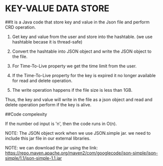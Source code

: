 # KEY-VALUE DATA STORE

##It is a Java code that store key and value in the Json file and perform CRD operation.

1. Get key and value from the user and store into the hashtable. (we use hashtable becase it is thread-safe)

2. Convert the hashtable into JSON object and write the JSON object to  the file.

3. For Time-To-Live property we get the time limit from the user.

4. If the Time-To-Live property for the key is expired it no longer available for read and delete operation.

5. The write operation happens if the file size is less than 1GB.

Thus, the key and value will write in the file as a json object and read and delete operation perform if the key is alive.


##Code compelexity

If the number od input is 'n', then the code runs in O(n).

NOTE: The JSON object work when we use JSON.simple jar. we need to include this jar file in our external libraries.

NOTE: we can download the jar using the link: https://repo.maven.apache.org/maven2/com/googlecode/json-simple/json-simple/1.1/json-simple-1.1.jar
